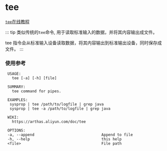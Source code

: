 # tee

[`tee`在线教程](https://arthas.aliyun.com/doc/arthas-tutorials.html?language=cn&id=command-tee)

::: tip
类似传统的`tee`命令, 用于读取标准输入的数据，并将其内容输出成文件。

tee 指令会从标准输入设备读取数据，将其内容输出到标准输出设备，同时保存成文件。
:::

### 使用参考

```
 USAGE:
   tee [-a] [-h] [file]

 SUMMARY:
   tee command for pipes.

 EXAMPLES:
  sysprop | tee /path/to/logfile | grep java
  sysprop | tee -a /path/to/logfile | grep java

 WIKI:
   https://arthas.aliyun.com/doc/tee

 OPTIONS:
 -a, --append                              Append to file
 -h, --help                                this help
 <file>                                    File path
```
